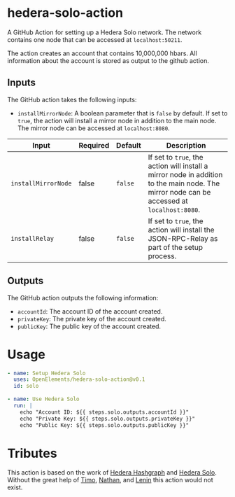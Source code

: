 # hedera-solo-action

A GitHub Action for setting up a Hedera Solo network.
The network contains one node that can be accessed at `localhost:50211`.

The action creates an account that contains 10,000,000 hbars.
All information about the account is stored as output to the github action.

## Inputs

The GitHub action takes the following inputs:

- `installMirrorNode`: A boolean parameter that is `false` by default.
  If set to `true`, the action will install a mirror node in addition to the main node.
  The mirror node can be accessed at `localhost:8080`.

| Input          |  Required | Default |Description |
|----------------|-----------|---------|-------------------------------|
| `installMirrorNode` |  false    | `false`   | If set to `true`, the action will install a mirror node in addition to the main node. The mirror node can be accessed at `localhost:8080`. |
| `installRelay` |  false    | `false`   | If set to `true`, the action will install the JSON-RPC-Relay as part of the setup process. |

## Outputs

The GitHub action outputs the following information:

- `accountId`: The account ID of the account created.
- `privateKey`: The private key of the account created.
- `publicKey`: The public key of the account created.

# Usage

```yaml
- name: Setup Hedera Solo
  uses: OpenElements/hedera-solo-action@v0.1
  id: solo
  
- name: Use Hedera Solo
  run: |
    echo "Account ID: ${{ steps.solo.outputs.accountId }}"
    echo "Private Key: ${{ steps.solo.outputs.privateKey }}"
    echo "Public Key: ${{ steps.solo.outputs.publicKey }}"
```
# Tributes

This action is based on the work of [Hedera Hashgraph](https://github.com/hashgraph/hedera-services) and [Hedera Solo](https://github.com/hashgraph/solo).
Without the great help of [Timo](https://github.com/timo0), [Nathan](https://github.com/nathanklick), and [Lenin](https://github.com/leninmehedy) this action would not exist.
